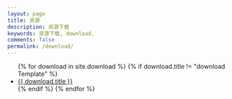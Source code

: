 ```yaml
---
layout: page
title: 资源
description: 资源下载
keywords: 资源下载, download,
comments: false
permalink: /download/
---
```


<ul class="listing">
{% for download in site.download %}
{% if download.title != "download Template" %}
<li class="listing-item"><a href="{{ site.url }}{{ download.url }}">{{ download.title }}</a></li>
{% endif %}
{% endfor %}
</ul>
